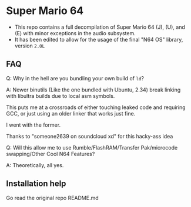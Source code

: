 # Super Mario 64

- This repo contains a full decompilation of Super Mario 64 (J), (U), and (E) with minor exceptions in the audio subsystem.
- It has been edited to allow for the usage of the final "N64 OS" library, version ``2.0L``

## FAQ

Q: Why in the hell are you bundling your own build of ``ld``?

A: Newer binutils (Like the one bundled with Ubuntu, 2.34) break linking with libultra builds due to local asm symbols.

This puts me at a crossroads of either touching leaked code and requiring GCC, or just using an older linker that works just fine.

I went with the former.

Thanks to "someone2639 on soundcloud xd" for this hacky-ass idea

Q: Will this allow me to use Rumble/FlashRAM/Transfer Pak/microcode swapping/Other Cool N64 Features?

A: Theoretically, all yes.

## Installation help


Go read the original repo README.md